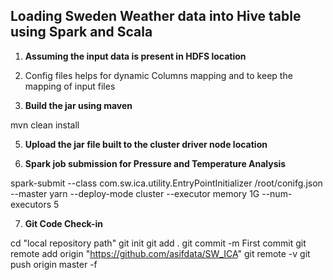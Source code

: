 ## Loading Sweden Weather data into Hive table using Spark and Scala ##

1. **Assuming the input data is present in HDFS location**

2. Config files helps for dynamic Columns mapping and to keep the mapping of input files

3. **Build the jar using maven**

mvn clean install

5. **Upload the jar file built to the cluster driver node location**

6. **Spark job submission for Pressure and Temperature Analysis**

spark-submit --class com.sw.ica.utility.EntryPointInitializer /root/conifg.json --master yarn --deploy-mode cluster --executor memory 1G --num-executors 5 <path to jar>

7. **Git Code Check-in**

cd "local repository path"
git init
git add .
git commit -m First commit
git remote add origin "https://github.com/asifdata/SW_ICA"
git remote -v
git push origin master -f
